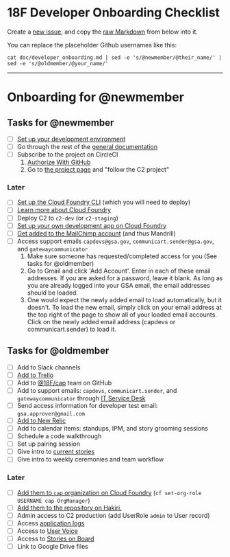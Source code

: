 # 18F Developer Onboarding Checklist

Create a [new issue](https://github.com/18F/C2/issues/new), and copy the [raw Markdown](https://raw.githubusercontent.com/18F/C2/master/doc/developer_onboarding.md) from below into it.

You can replace the placeholder Github usernames like this:

```
cat doc/developer_onboarding.md | sed -e 's/@newmember/@their_name/' | sed -e 's/@oldmember/@your_name/'
```

---

# Onboarding for @newmember

## Tasks for @newmember

* [ ] [Set up your development environment](https://github.com/18F/C2/blob/master/doc/setup.md)
* [ ] Go through the rest of the [general documentation](https://github.com/18F/C2#general)
* [ ] Subscribe to the project on CircleCI
    1. [Authorize With GitHub](https://circleci.com/signup)
    1. Go to [the project page](https://circleci.com/gh/18F/C2) and "follow the C2 project"

### Later

* [ ] [Set up the Cloud Foundry CLI](https://docs.cloud.gov/getting-started/setup/) (which you will need to deploy)
* [ ] [Learn more about Cloud Foundry](https://docs.cloud.gov)
* [ ] Deploy C2 to `c2-dev` (or `c2-staging`)
* [ ] [Set up your own development
  app on Cloud Foundry](https://github.com/18F/C2/blob/master/doc/cloud_foundry_setup.md)
* [ ] [Get added to the MailChimp account](production.md#getting-access) (and thus Mandrill)
* [ ] Access support emails `capdevs@gsa.gov`, `communicart.sender@gsa.gov`, and `gatewaycommunicator`
    1. Make sure someone has requested/completed access for you (See tasks for @oldmember)
    1. Go to Gmail and click 'Add Account'. Enter in each of these email addresses. If you are asked for a password, leave it blank. As long as you are already logged into your GSA email, the email addresses should be loaded.
    1. One would expect the newly added email to load automatically, but it doesn't. To load the new email, simply click on your email address at the top right of the page to show all of your loaded email accounts. Click on the newly added email address (capdevs or communicart.sender) to load it.

## Tasks for @oldmember

* [ ] Add to Slack channels
* [ ] [Add to Trello](https://trello.com/b/kAW72R3m/c2-birthday-cake)
* [ ] Add to [@18F/cap](https://github.com/orgs/18F/teams/cap) team on GitHub
* [ ] Add to support emails: `capdevs`, `communicart.sender`, and `gatewaycommunicator` through [IT Service Desk](https://gsa.service-now.com)
* [ ] Send access information for developer test email: `gsa.approver@gmail.com`
* [ ] [Add to New Relic](https://rpm.newrelic.com/accounts/921394)
* [ ] Add to calendar items: standups, IPM, and story grooming sessions
* [ ] Schedule a code walkthrough
* [ ] Set up pairing session
* [ ] Give intro to [current stories](https://trello.com/b/kAW72R3m/c2-birthday-cake)
* [ ] Give intro to weekly ceremonies and team workflow

### Later

* [ ] [Add them to `cap` organization on Cloud Foundry](https://docs.cloudfoundry.org/adminguide/cli-user-management.html#org-roles) (`cf set-org-role USERNAME cap OrgManager`)
* [ ] [Add them to the repository on Hakiri.](https://hakiri.io/projects/ed076f492b8f5a/edit)
* [ ] Admin access to C2 production (add UserRole `admin` to User record)
* [ ] Access [application logs](https://logs.cloud.gov/app/kibana)
* [ ] Access to [User Voice](https://www.uservoice.com/)
* [ ] Access to [Stories on Board](https://www.storiesonboard.com/)
* [ ] Link to Google Drive files

